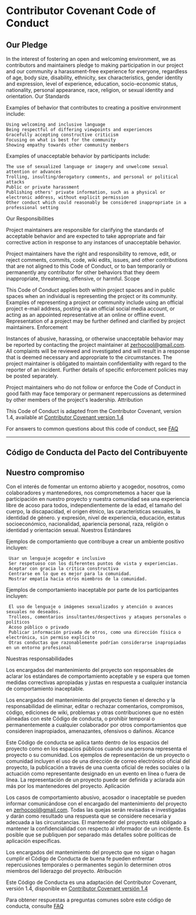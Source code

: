 # Contributor Covenant Code of Conduct

## Our Pledge

In the interest of fostering an open and welcoming environment, we as contributors and maintainers pledge to making participation in our project and our community a harassment-free experience for everyone, regardless of age, body size, disability, ethnicity, sex characteristics, gender identity and expression, level of experience, education, socio-economic status, nationality, personal appearance, race, religion, or sexual identity and orientation.
Our Standards

Examples of behavior that contributes to creating a positive environment include:

    Using welcoming and inclusive language
    Being respectful of differing viewpoints and experiences
    Gracefully accepting constructive criticism
    Focusing on what is best for the community
    Showing empathy towards other community members

Examples of unacceptable behavior by participants include:

    The use of sexualized language or imagery and unwelcome sexual attention or advances
    Trolling, insulting/derogatory comments, and personal or political attacks
    Public or private harassment
    Publishing others' private information, such as a physical or electronic address, without explicit permission
    Other conduct which could reasonably be considered inappropriate in a professional setting

Our Responsibilities

Project maintainers are responsible for clarifying the standards of acceptable behavior and are expected to take appropriate and fair corrective action in response to any instances of unacceptable behavior.

Project maintainers have the right and responsibility to remove, edit, or reject comments, commits, code, wiki edits, issues, and other contributions that are not aligned to this Code of Conduct, or to ban temporarily or permanently any contributor for other behaviors that they deem inappropriate, threatening, offensive, or harmful.
Scope

This Code of Conduct applies both within project spaces and in public spaces when an individual is representing the project or its community. Examples of representing a project or community include using an official project e-mail address, posting via an official social media account, or acting as an appointed representative at an online or offline event. Representation of a project may be further defined and clarified by project maintainers.
Enforcement

Instances of abusive, harassing, or otherwise unacceptable behavior may be reported by contacting the project maintainer at zerhocool@gmail.com. All complaints will be reviewed and investigated and will result in a response that is deemed necessary and appropriate to the circumstances. The project maintainer is obligated to maintain confidentiality with regard to the reporter of an incident. Further details of specific enforcement policies may be posted separately.

Project maintainers who do not follow or enforce the Code of Conduct in good faith may face temporary or permanent repercussions as determined by other members of the project's leadership.
Attribution

This Code of Conduct is adapted from the Contributor Covenant, version 1.4, available at [Contributor Covenant version 1.4](https://www.contributor-covenant.org/version/1/4/code-of-conduct.htm)

For answers to common questions about this code of conduct, see [FAQ](https://www.contributor-covenant.org/faq)

---

## Código de Conducta del Pacto del Contribuyente

## Nuestro compromiso

Con el interés de fomentar un entorno abierto y acogedor, nosotros, como colaboradores y mantenedores, nos comprometemos a hacer que la participación en nuestro proyecto y nuestra comunidad sea una experiencia libre de acoso para todos, independientemente de la edad, el tamaño del cuerpo, la discapacidad, el origen étnico, las características sexuales, la identidad de género. y expresión, nivel de experiencia, educación, estatus socioeconómico, nacionalidad, apariencia personal, raza, religión o identidad y orientación sexual.
Nuestros Estándares

Ejemplos de comportamiento que contribuye a crear un ambiente positivo incluyen:

     Usar un lenguaje acogedor e inclusivo
     Ser respetuoso con los diferentes puntos de vista y experiencias.
     Aceptar con gracia la crítica constructiva
     Centrarse en lo que es mejor para la comunidad.
     Mostrar empatía hacia otros miembros de la comunidad.

Ejemplos de comportamiento inaceptable por parte de los participantes incluyen:

     El uso de lenguaje o imágenes sexualizados y atención o avances sexuales no deseados.
     Trolleos, comentarios insultantes/despectivos y ataques personales o políticos
     Acoso público o privado
     Publicar información privada de otros, como una dirección física o electrónica, sin permiso explícito
     Otras conductas que razonablemente podrían considerarse inapropiadas en un entorno profesional

Nuestras responsabilidades

Los encargados del mantenimiento del proyecto son responsables de aclarar los estándares de comportamiento aceptable y se espera que tomen medidas correctivas apropiadas y justas en respuesta a cualquier instancia de comportamiento inaceptable.

Los encargados del mantenimiento del proyecto tienen el derecho y la responsabilidad de eliminar, editar o rechazar comentarios, compromisos, código, ediciones de wiki, problemas y otras contribuciones que no estén alineadas con este Código de conducta, o prohibir temporal o permanentemente a cualquier colaborador por otros comportamientos que consideren inapropiados, amenazantes, ofensivos o dañinos.
Alcance

Este Código de conducta se aplica tanto dentro de los espacios del proyecto como en los espacios públicos cuando una persona representa el proyecto o su comunidad. Los ejemplos de representación de un proyecto o comunidad incluyen el uso de una dirección de correo electrónico oficial del proyecto, la publicación a través de una cuenta oficial de redes sociales o la actuación como representante designado en un evento en línea o fuera de línea. La representación de un proyecto puede ser definida y aclarada aún más por los mantenedores del proyecto.
Aplicación

Los casos de comportamiento abusivo, acosador o inaceptable se pueden informar comunicándose con el encargado del mantenimiento del proyecto en zerhocool@gmail.com. Todas las quejas serán revisadas e investigadas y darán como resultado una respuesta que se considere necesaria y adecuada a las circunstancias. El mantenedor del proyecto está obligado a mantener la confidencialidad con respecto al informador de un incidente. Es posible que se publiquen por separado más detalles sobre políticas de aplicación específicas.

Los encargados del mantenimiento del proyecto que no sigan o hagan cumplir el Código de Conducta de buena fe pueden enfrentar repercusiones temporales o permanentes según lo determinen otros miembros del liderazgo del proyecto.
Atribución

Este Código de Conducta es una adaptación del Contributor Covenant, versión 1.4, disponible en [Contributor Covenant versión 1.4](https://www.contributor-covenant.org/version/1/4/code-of-conduct.htm)

Para obtener respuestas a preguntas comunes sobre este código de conducta, consulte [FAQ](https://www.contributor-covenant.org/faq)
